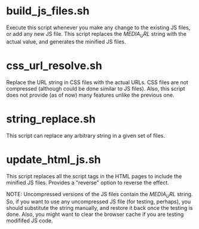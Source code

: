 build_js_files.sh
====================

Execute this script whenever you make any change to the existing JS files, or
add any new JS file. This script replaces the $MEDIA_URL$ string with the
actual value, and generates the minified JS files.


css_url_resolve.sh
=====================

Replace the URL string in CSS files with the actual URLs. CSS files are not
compressed (although could be done similar to JS files). Also, this script does
not provide (as of now) many features unlike the previous one.


string_replace.sh
====================

This script can replace any arbitrary string in a given set of files.


update_html_js.sh
====================

This script replaces all the script tags in the HTML pages to include the
minified JS files. Provides a "reverse" option to reverse the effect.


NOTE: Uncompressed versions of the JS files contain the $MEDIA_URL$ string.
So, if you want to use any uncompressed JS file (for testing, perhaps), you 
should substitute the string manually, and restore it back once the testing is
done. Also, you might want to clear the browser cache if you are testing
modififed JS code.
